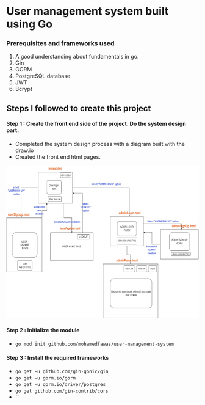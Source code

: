 # User management system built using Go

### Prerequisites and frameworks used

1. A good understanding about fundamentals in go.
2. Gin  
3. GORM 
4. PostgreSQL database
5. JWT
6. Bcrypt

## Steps I followed to create this project

#### Step 1 : Create the front end side of the project. Do the system design part.

- Completed the system design process with a diagram built with the draw.io
- Created the front end html pages.

<!-- ![alt text](./static/fd_app_plan_w6.jpg) -->
<img src="static/fd_app_plan_w6.jpg" width="800" height="400" />

#### Step 2 : Initialize the module

- `go mod init github.com/mohamedfawas/user-management-system`

#### Step 3 : Install the required frameworks

- `go get -u github.com/gin-gonic/gin`
- `go get -u gorm.io/gorm`
- `go get -u gorm.io/driver/postgres`
- `go get github.com/gin-contrib/cors`
- ``